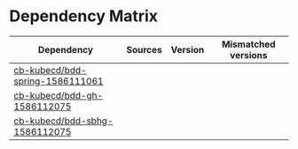 # Dependency Matrix

Dependency | Sources | Version | Mismatched versions
---------- | ------- | ------- | -------------------
[cb-kubecd/bdd-spring-1586111061](https://github.com/cb-kubecd/bdd-spring-1586111061.git) |  | []() | 
[cb-kubecd/bdd-gh-1586112075](https://github.com/cb-kubecd/bdd-gh-1586112075.git) |  | []() | 
[cb-kubecd/bdd-sbhg-1586112075](https://github.com/cb-kubecd/bdd-sbhg-1586112075.git) |  | []() | 
